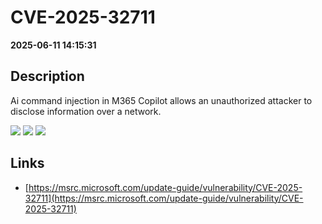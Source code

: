 # CVE-2025-32711

**2025-06-11 14:15:31**

## Description
Ai command injection in M365 Copilot allows an unauthorized attacker to disclose information over a network.

![](https://img.shields.io/static/v1?label=Score&message=9.3&color=red)
![](https://img.shields.io/static/v1?label=Severity&message=CRITICAL&color=red)
![](https://img.shields.io/static/v1?label=CWE&message=RCE&color=green)

## Links
- [https://msrc.microsoft.com/update-guide/vulnerability/CVE-2025-32711](https://msrc.microsoft.com/update-guide/vulnerability/CVE-2025-32711)
